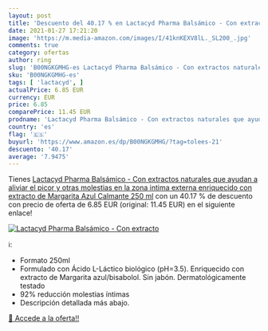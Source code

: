 ```yaml
---
layout: post
title: 'Descuento del 40.17 % en Lactacyd Pharma Balsámico - Con extracto'
date: 2021-01-27 17:21:20
image: 'https://m.media-amazon.com/images/I/41knKEXV8lL._SL200_.jpg'
comments: true
category: ofertas
author: ring
slug: 'B00NGKGMHG-es Lactacyd Pharma Balsámico - Con extractos naturales que...'
sku: 'B00NGKGMHG-es'
tags: [ 'lactacyd', ]
actualPrice: 6.85 EUR
currency: EUR
price: 6.85
comparePrice: 11.45 EUR
prodname: 'Lactacyd Pharma Balsámico - Con extractos naturales que ayudan a aliviar el picor y otras molestias en la zona intima externa  enriquecido con extracto de Margarita Azul Calmante  250 ml'
country: 'es'
flag: '🇪🇸'
buyurl: 'https://www.amazon.es/dp/B00NGKGMHG/?tag=tolees-21'
descuento: '40.17'
average: '7.9475'
---
```


Tienes [Lactacyd Pharma Balsámico - Con extractos naturales que ayudan a aliviar el picor y otras molestias en la zona intima externa  enriquecido con extracto de Margarita Azul Calmante  250 ml](https://www.amazon.es/dp/B00NGKGMHG/?tag=tolees-21) con un 40.17 % de descuento con precio de oferta de 6.85 EUR (original: 11.45 EUR) en el siguiente enlace!

[![Lactacyd Pharma Balsámico - Con extracto](https://m.media-amazon.com/images/I/41knKEXV8lL._SL200_.jpg)](https://www.amazon.es/dp/B00NGKGMHG/?tag=tolees-21)

ℹ️:

- Formato 250ml
- Formulado con Ácido L-Láctico biológico (pH=3.5). Enriquecido con extracto de Margarita azul/bisabolol. Sin jabón. Dermatológicamente testado
- 92% reducción molestias íntimas
- Descripción detallada más abajo.

[🛒 Accede a la oferta!!](https://www.amazon.es/dp/B00NGKGMHG/?tag=tolees-21)
